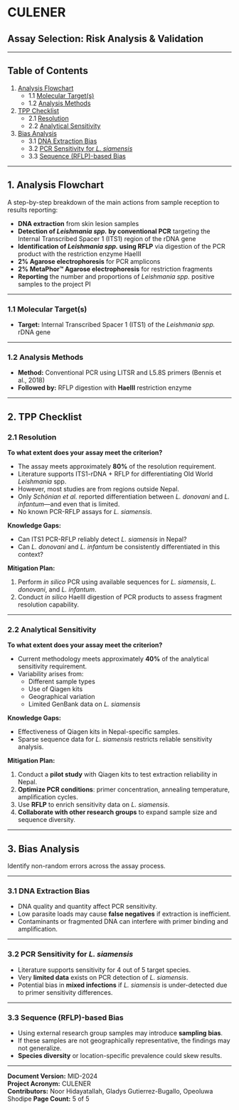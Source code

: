 # CULENER  
## Assay Selection: Risk Analysis & Validation  

---

## Table of Contents

1. [Analysis Flowchart](#1-analysis-flowchart)  
   - 1.1 [Molecular Target(s)](#11-molecular-targets)  
   - 1.2 [Analysis Methods](#12-analysis-methods)  
2. [TPP Checklist](#2-tpp-checklist)  
   - 2.1 [Resolution](#21-resolution)  
   - 2.2 [Analytical Sensitivity](#22-analytical-sensitivity)  
3. [Bias Analysis](#3-bias-analysis)  
   - 3.1 [DNA Extraction Bias](#31-dna-extraction-bias)  
   - 3.2 [PCR Sensitivity for *L. siamensis*](#32-pcr-sensitivity-for-l-siamensis)  
   - 3.3 [Sequence (RFLP)-based Bias](#33-sequence-rflp-based-bias)  

---

## 1. Analysis Flowchart

A step-by-step breakdown of the main actions from sample reception to results reporting:

- **DNA extraction** from skin lesion samples  
- **Detection of *Leishmania spp.* by conventional PCR** targeting the Internal Transcribed Spacer 1 (ITS1) region of the rDNA gene  
- **Identification of *Leishmania spp.* using RFLP** via digestion of the PCR product with the restriction enzyme HaeIII  
- **2% Agarose electrophoresis** for PCR amplicons  
- **2% MetaPhor™ Agarose electrophoresis** for restriction fragments  
- **Reporting** the number and proportions of *Leishmania spp.* positive samples to the project PI  

---

### 1.1 Molecular Target(s)

- **Target:** Internal Transcribed Spacer 1 (ITS1) of the *Leishmania spp.* rDNA gene  

---

### 1.2 Analysis Methods

- **Method:** Conventional PCR using LITSR and L5.8S primers (Bennis et al., 2018)  
- **Followed by:** RFLP digestion with **HaeIII** restriction enzyme  

---

## 2. TPP Checklist

### 2.1 Resolution

**To what extent does your assay meet the criterion?**  
- The assay meets approximately **80%** of the resolution requirement.  
- Literature supports ITS1-rDNA + RFLP for differentiating Old World *Leishmania* spp.  
- However, most studies are from regions outside Nepal.  
- Only *Schönian et al.* reported differentiation between *L. donovani* and *L. infantum*—and even that is limited.  
- No known PCR-RFLP assays for *L. siamensis*.

**Knowledge Gaps:**  
- Can ITS1 PCR-RFLP reliably detect *L. siamensis* in Nepal?  
- Can *L. donovani* and *L. infantum* be consistently differentiated in this context?

**Mitigation Plan:**  
1. Perform *in silico* PCR using available sequences for *L. siamensis*, *L. donovani*, and *L. infantum*.  
2. Conduct *in silico* HaeIII digestion of PCR products to assess fragment resolution capability.

---

### 2.2 Analytical Sensitivity

**To what extent does your assay meet the criterion?**  
- Current methodology meets approximately **40%** of the analytical sensitivity requirement.  
- Variability arises from:
  - Different sample types
  - Use of Qiagen kits
  - Geographical variation
  - Limited GenBank data on *L. siamensis*

**Knowledge Gaps:**  
- Effectiveness of Qiagen kits in Nepal-specific samples.  
- Sparse sequence data for *L. siamensis* restricts reliable sensitivity analysis.

**Mitigation Plan:**  
1. Conduct a **pilot study** with Qiagen kits to test extraction reliability in Nepal.  
2. **Optimize PCR conditions**: primer concentration, annealing temperature, amplification cycles.  
3. Use **RFLP** to enrich sensitivity data on *L. siamensis*.  
4. **Collaborate with other research groups** to expand sample size and sequence diversity.

---

## 3. Bias Analysis

Identify non-random errors across the assay process.

---

### 3.1 DNA Extraction Bias

- DNA quality and quantity affect PCR sensitivity.  
- Low parasite loads may cause **false negatives** if extraction is inefficient.  
- Contaminants or fragmented DNA can interfere with primer binding and amplification.

---

### 3.2 PCR Sensitivity for *L. siamensis*

- Literature supports sensitivity for 4 out of 5 target species.  
- Very **limited data** exists on PCR detection of *L. siamensis*.  
- Potential bias in **mixed infections** if *L. siamensis* is under-detected due to primer sensitivity differences.

---

### 3.3 Sequence (RFLP)-based Bias

- Using external research group samples may introduce **sampling bias**.  
- If these samples are not geographically representative, the findings may not generalize.  
- **Species diversity** or location-specific prevalence could skew results.

---

**Document Version:** MID-2024  
**Project Acronym:** CULENER  
**Contributors:** Noor Hidayatallah, Gladys Gutierrez-Bugallo, Opeoluwa Shodipe
**Page Count:** 5 of 5
